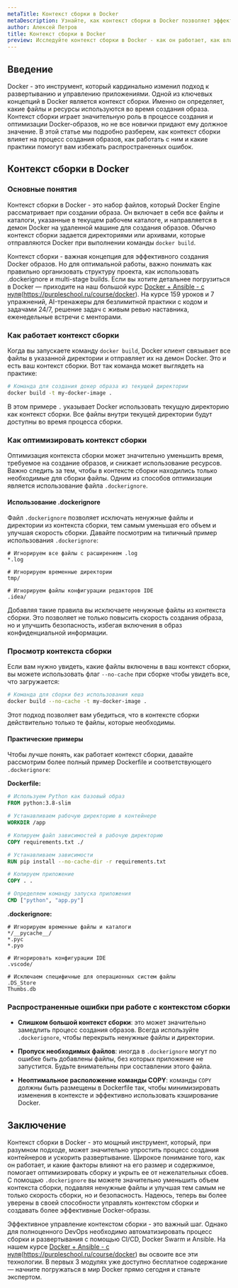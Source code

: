 ```yaml
---
metaTitle: Контекст сборки в Docker
metaDescription: Узнайте, как контекст сборки в Docker позволяет эффективно управлять процессом создания образов - изучите ключевые концепции и практические примеры
author: Алексей Петров
title: Контекст сборки в Docker
preview: Исследуйте контекст сборки в Docker - как он работает, как влияет на процесс создания образов и какие преимущества предоставляет. Практические примеры и пояснения помогут вам разобраться
---
```


## Введение

Docker - это инструмент, который кардинально изменил подход к развертыванию и управлению приложениями. Одной из ключевых концепций в Docker является контекст сборки. Именно он определяет, какие файлы и ресурсы используются во время создания образа. Контекст сборки играет значительную роль в процессе создания и оптимизации Docker-образов, но не все новички придают ему должное значение. В этой статье мы подробно разберем, как контекст сборки влияет на процесс создания образов, как работать с ним и какие практики помогут вам избежать распространенных ошибок.

## Контекст сборки в Docker

### Основные понятия

Контекст сборки в Docker - это набор файлов, который Docker Engine рассматривает при создании образа. Он включает в себя все файлы и каталоги, указанные в текущем рабочем каталоге, и направляется в демон Docker на удаленной машине для создания образов. Обычно контекст сборки задается директориями или архивами, которые отправляются Docker при выполнении команды `docker build`.

Контекст сборки - важная концепция для эффективного создания Docker образов. Но для оптимальной работы, важно понимать как правильно организовать структуру проекта, как использовать .dockerignore и multi-stage builds. Если вы хотите детальнее погрузиться в Docker — приходите на наш большой курс [Docker + Ansible - с нуля]()(https://purpleschool.ru/course/docker). На курсе 159 уроков и 7 упражнений, AI-тренажеры для безлимитной практики с кодом и задачами 24/7, решение задач с живым ревью наставника, еженедельные встречи с менторами.

### Как работает контекст сборки

Когда вы запускаете команду `docker build`, Docker клиент связывает все файлы в указанной директории и отправляет их на демон Docker. Это и есть ваш контекст сборки. Вот так команда может выглядеть на практике:

```bash
# Команда для создания докер образа из текущей директории
docker build -t my-docker-image .
```

В этом примере `.` указывает Docker использовать текущую директорию как контекст сборки. Все файлы внутри текущей директории будут доступны во время процесса сборки.

### Как оптимизировать контекст сборки

Оптимизация контекста сборки может значительно уменьшить время, требуемое на создание образов, и снижает использование ресурсов. Важно следить за тем, чтобы в контексте сборки находились только необходимые для сборки файлы. Одним из способов оптимизации является использование файла `.dockerignore`.

#### Использование .dockerignore

Файл `.dockerignore` позволяет исключать ненужные файлы и директории из контекста сборки, тем самым уменьшая его объем и улучшая скорость сборки. Давайте посмотрим на типичный пример использования `.dockerignore`:

```plaintext
# Игнорируем все файлы с расширением .log
*.log

# Игнорируем временные директории
tmp/

# Игнорируем файлы конфигурации редакторов IDE
.idea/
```

Добавляя такие правила вы исключаете ненужные файлы из контекста сборки. Это позволяет не только повысить скорость создания образа, но и улучшить безопасность, избегая включения в образ конфиденциальной информации.

### Просмотр контекста сборки

Если вам нужно увидеть, какие файлы включены в ваш контекст сборки, вы можете использовать флаг `--no-cache` при сборке чтобы увидеть все, что загружается:

```bash
# Команда для сборки без использования кеша
docker build --no-cache -t my-docker-image .
```

Этот подход позволяет вам убедиться, что в контексте сборки действительно только те файлы, которые необходимы.

#### Практические примеры

Чтобы лучше понять, как работает контекст сборки, давайте рассмотрим более полный пример Dockerfile и соответствующего `.dockerignore`:

**Dockerfile:**

```Dockerfile
# Используем Python как базовый образ
FROM python:3.8-slim

# Устанавливаем рабочую директорию в контейнере
WORKDIR /app

# Копируем файл зависимостей в рабочую директорию
COPY requirements.txt ./

# Устанавливаем зависимости
RUN pip install --no-cache-dir -r requirements.txt

# Копируем приложение
COPY . .

# Определяем команду запуска приложения
CMD ["python", "app.py"]
```

**.dockerignore:**

```plaintext
# Игнорируем временные файлы и каталоги
*/__pycache__/
*.pyc
*.pyo

# Игнорировать конфигурации IDE
.vscode/

# Исключаем специфичные для операционных систем файлы
.DS_Store
Thumbs.db
```

### Распространенные ошибки при работе с контекстом сборки

- **Слишком большой контекст сборки**: это может значительно замедлить процесс создания образов. Всегда используйте `.dockerignore`, чтобы перекрыть ненужные файлы и директории.
  
- **Пропуск необходимых файлов**: иногда в `.dockerignore` могут по ошибке быть добавлены файлы, без которых приложение не запустится. Будьте внимательны при составлении этого файла.

- **Неоптимальное расположение команды COPY**: команды `COPY` должны быть размещены в Dockerfile так, чтобы минимизировать изменения в контексте и эффективно использовать кэширование Docker.

## Заключение

Контекст сборки в Docker - это мощный инструмент, который, при разумном подходе, может значительно упростить процесс создания контейнеров и ускорить развертывание. Широкое понимание того, как он работает, и какие факторы влияют на его размер и содержимое, помогает оптимизировать сборку и укрыть ее от нежелательных сбоев. С помощью `.dockerignore` вы можете значительно уменьшить объем контекста сборки, подавляя ненужные файлы и улучшая тем самым не только скорость сборки, но и безопасность. Надеюсь, теперь вы более уверены в своей способности управлять контекстом сборки и создавать более эффективные Docker-образы.

Эффективное управление контекстом сборки - это важный шаг. Однако для полноценного DevOps необходимо автоматизировать процесс сборки и развертывания с помощью CI/CD, Docker Swarm и Ansible. На нашем курсе [Docker + Ansible - с нуля]()(https://purpleschool.ru/course/docker) вы освоите все эти технологии. В первых 3 модулях уже доступно бесплатное содержание — начните погружаться в мир Docker прямо сегодня и станьте экспертом.
